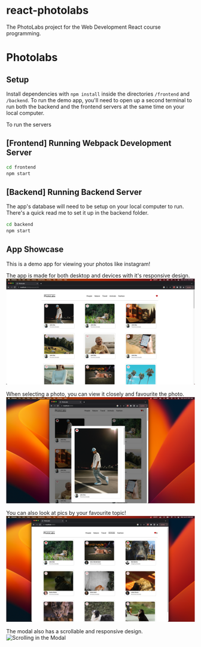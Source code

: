 # react-photolabs
The PhotoLabs project for the Web Development React course programming.

# Photolabs

## Setup

Install dependencies with `npm install` inside the directories `/frontend` and `/backend`.
To run the demo app, you'll need to open up a second terminal to run both the backend and the frontend servers at the same time on your local computer.

To run the servers

## [Frontend] Running Webpack Development Server

```sh
cd frontend
npm start
```

## [Backend] Running Backend Server

The app's database will need to be setup on your local computer to run. There's a quick read me to set it up in the backend folder.

```sh
cd backend
npm start
```
## App Showcase


This is a demo app for viewing your photos like instagram!

The app is made for both desktop and devices with it's responsive design.
![Landing Page](docs/landing-page.png)

When selecting a photo, you can view it closely and favourite the photo.
![In the Modal](docs/in-the-modal.png)

You can also look at pics by your favourite topic!
![Look by Topic](docs/favourite-topic.png)

The modal also has a scrollable and responsive design.
![Scrolling in the Modal](docs/responsive-modfal-size.png)
